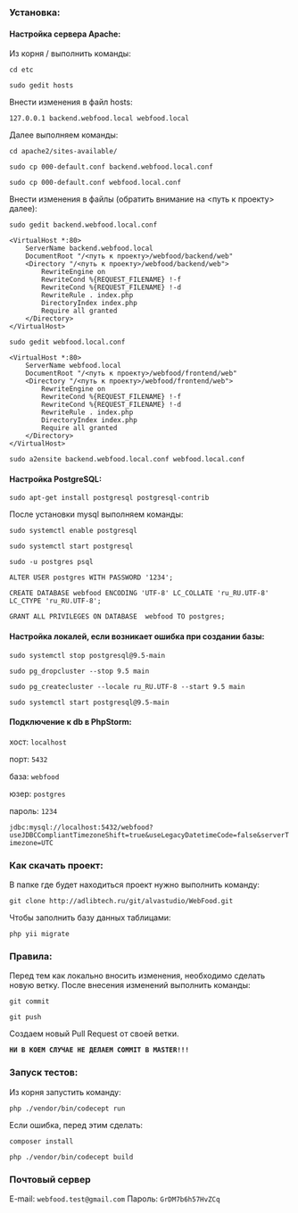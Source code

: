 ### **Установка:**

#### Настройка сервера Apache:

Из корня / выполнить команды:

`cd etc`

`sudo gedit hosts`

Внести изменения в файл hosts:

`127.0.0.1 backend.webfood.local webfood.local`

Далее выполняем команды:

`cd apache2/sites-available/`

`sudo cp 000-default.conf backend.webfood.local.conf`

`sudo cp 000-default.conf webfood.local.conf`

Внести изменения в файлы (обратить внимание на <путь к проекту> далее):

`sudo gedit backend.webfood.local.conf `

    <VirtualHost *:80>
        ServerName backend.webfood.local
        DocumentRoot "/<путь к проекту>/webfood/backend/web"      
        <Directory "/<путь к проекту>/webfood/backend/web">
            RewriteEngine on
            RewriteCond %{REQUEST_FILENAME} !-f
            RewriteCond %{REQUEST_FILENAME} !-d
            RewriteRule . index.php
            DirectoryIndex index.php
            Require all granted
        </Directory>
    </VirtualHost>

`sudo gedit webfood.local.conf `

    <VirtualHost *:80>
        ServerName webfood.local
        DocumentRoot "/<путь к проекту>/webfood/frontend/web"      
        <Directory "/<путь к проекту>/webfood/frontend/web">
            RewriteEngine on
            RewriteCond %{REQUEST_FILENAME} !-f
            RewriteCond %{REQUEST_FILENAME} !-d
            RewriteRule . index.php
            DirectoryIndex index.php
            Require all granted
        </Directory>
    </VirtualHost>

`sudo a2ensite backend.webfood.local.conf webfood.local.conf`


#### Настройка PostgreSQL:

`sudo apt-get install postgresql postgresql-contrib`

После установки mysql выполняем команды:

`sudo systemctl enable postgresql`

`sudo systemctl start postgresql`

`sudo -u postgres psql`

`ALTER USER postgres WITH PASSWORD '1234';`

`CREATE DATABASE webfood ENCODING 'UTF-8' LC_COLLATE 'ru_RU.UTF-8' LC_CTYPE 'ru_RU.UTF-8';`

`GRANT ALL PRIVILEGES ON DATABASE  webfood TO postgres;`


#### Настройка локалей, если возникает ошибка при создании базы:

`sudo systemctl stop postgresql@9.5-main`

`sudo pg_dropcluster --stop 9.5 main`

`sudo pg_createcluster --locale ru_RU.UTF-8 --start 9.5 main`

`sudo systemctl start postgresql@9.5-main`


#### Подключение к db в PhpStorm:

хост:   `localhost`

порт:   `5432`

база:   `webfood`

юзер:   `postgres`

пароль: `1234`

`jdbc:mysql://localhost:5432/webfood?useJDBCCompliantTimezoneShift=true&useLegacyDatetimeCode=false&serverTimezone=UTC`


### **Как скачать проект:**

В папке где будет находиться проект нужно выполнить команду:

`git clone http://adlibtech.ru/git/alvastudio/WebFood.git`

Чтобы заполнить базу данных таблицами:

`php yii migrate`


### **Правила:**

Перед тем как локально вносить изменения, необходимо сделать новую ветку. 
После внесения изменений выполнить команды:

`git commit`

`git push`

Создаем новый Pull Request от своей ветки.

**`НИ В КОЕМ СЛУЧАЕ НЕ ДЕЛАЕМ COMMIT В MASTER!!!`**


### **Запуск тестов:**

Из корня запустить команду:

`php ./vendor/bin/codecept run`

Если ошибка, перед этим сделать: 

`composer install`

`php ./vendor/bin/codecept build`


### **Почтовый сервер**

E-mail: `webfood.test@gmail.com`
Пароль: `GrDM7b6h57HvZCq`
